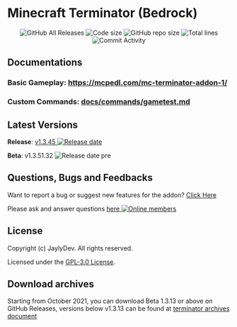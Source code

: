 # Minecraft Terminator (Bedrock)

<p align="center">
  <img src="https://img.shields.io/github/downloads/jaylydev/terminator/total.svg" alt="GitHub All Releases"/>
  <img src="https://img.shields.io/github/languages/code-size/jaylydev/terminator.svg" alt="Code size"/>
  <img src="https://img.shields.io/github/repo-size/jaylydev/terminator.svg" alt="GitHub repo size"/>
  <img src="https://img.shields.io/tokei/lines/github/jaylydev/terminator" alt="Total lines"/>
  <img src="https://img.shields.io/github/commit-activity/m/jaylydev/terminator" alt="Commit Activity"/>
</p>

## Documentations
### Basic Gameplay: https://mcpedl.com/mc-terminator-addon-1/
### Custom Commands: [docs/commands/gametest.md](https://github.com/JaylyDev/terminator/blob/main/docs/commands/gametest.md)

## Latest Versions

**Release**: <a href="https://github.com/JaylyDev/terminator/releases/latest"/>v1.3.45 <img src="https://img.shields.io/github/release-date/jaylydev/terminator" alt="Release date"/></a>

**Beta**: v1.3.51.32 <img src="https://img.shields.io/github/release-date-pre/jaylydev/terminator" alt="Release date pre"/>

## Questions, Bugs and Feedbacks

Want to report a bug or suggest new features for the addon? [Click Here](https://github.com/JaylyDev/terminator/issues/new/choose)

Please ask and answer questions <a href="https://discord.gg/Xn8TCJWA"/>here <img src="https://img.shields.io/discord/570758760373420033" alt="Online members"></a>

## License

Copyright (c) JaylyDev. All rights reserved.

Licensed under the [GPL-3.0 License](https://github.com/JaylyDev/terminator/blob/main/LICENSE).

## Download archives

Starting from October 2021, you can download Beta 1.3.13 or above on GitHub Releases, versions below v1.3.13 can be found at [terminator archives document](https://github.com/JaylyDev/terminator/blob/main/.github/download-archives.md)

